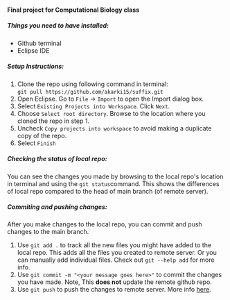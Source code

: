 <h4>Final project for Computational Biology class</h4>

<h5>Things you need to have installed: </h5>
<ul>
<li>Github terminal</li>
<li>Eclipse IDE</li>
</ul>

<h5>Setup Instructions:</h5>

1. Clone the repo using following command in terminal:<br>
`git pull https://github.com/akarki15/suffix.git`
2. Open Eclipse. Go to `File` -> `Import` to open the Import dialog box. 
3. Select `Existing Projects into Workspace`. Click `Next`.
4. Choose `Select root directory`. Browse to the location where you cloned the repo in step 1. 
5. Uncheck `Copy projects into workspace` to avoid making a duplicate copy of the repo. 
6. Select `Finish`

<h5>Checking the status of local repo:</h5>

You can see the changes you made by browsing to the local repo's location in terminal and using the `git status`command. This shows the differences of local repo compared to the head of main branch (of remote server).

<h5>Commiting and pushing changes:</h5>
After you make changes to the local repo, you can commit and push changes to the main branch.  

1. Use `git add .` to track all the new files you might have added to the local repo. This adds all the files you created to remote server. Or you can manually add individual files. Check out `git --help add` for more info. 
2. Use `git commit -m "<your message goes here>"` to commit the changes you have made. Note, This <b>does not</b> update the remote github repo. 
3. Use `git push` to push the changes to remote server. More info [here](https://help.github.com/articles/pushing-to-a-remote/).

